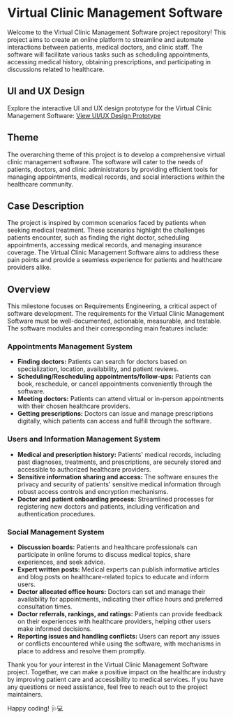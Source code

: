 # Virtual Clinic Management Software
Welcome to the Virtual Clinic Management Software project repository! This project aims to create an online platform to streamline and automate interactions between patients, medical doctors, and clinic staff. The software will facilitate various tasks such as scheduling appointments, accessing medical history, obtaining prescriptions, and participating in discussions related to healthcare.

## UI and UX Design

Explore the interactive UI and UX design prototype for the Virtual Clinic Management Software:
[View UI/UX Design Prototype](https://marvelapp.com/project/6272333)

## Theme
The overarching theme of this project is to develop a comprehensive virtual clinic management software. The software will cater to the needs of patients, doctors, and clinic administrators by providing efficient tools for managing appointments, medical records, and social interactions within the healthcare community.

## Case Description
The project is inspired by common scenarios faced by patients when seeking medical treatment. These scenarios highlight the challenges patients encounter, such as finding the right doctor, scheduling appointments, accessing medical records, and managing insurance coverage. The Virtual Clinic Management Software aims to address these pain points and provide a seamless experience for patients and healthcare providers alike.

## Overview
This milestone focuses on Requirements Engineering, a critical aspect of software development. The requirements for the Virtual Clinic Management Software must be well-documented, actionable, measurable, and testable. The software modules and their corresponding main features include:

### Appointments Management System
- **Finding doctors:** Patients can search for doctors based on specialization, location, availability, and patient reviews.
- **Scheduling/Rescheduling appointments/follow-ups:** Patients can book, reschedule, or cancel appointments conveniently through the software.
- **Meeting doctors:** Patients can attend virtual or in-person appointments with their chosen healthcare providers.
- **Getting prescriptions:** Doctors can issue and manage prescriptions digitally, which patients can access and fulfill through the software.

### Users and Information Management System
- **Medical and prescription history:** Patients' medical records, including past diagnoses, treatments, and prescriptions, are securely stored and accessible to authorized healthcare providers.
- **Sensitive information sharing and access:** The software ensures the privacy and security of patients' sensitive medical information through robust access controls and encryption mechanisms.
- **Doctor and patient onboarding process:** Streamlined processes for registering new doctors and patients, including verification and authentication procedures.

### Social Management System
- **Discussion boards:** Patients and healthcare professionals can participate in online forums to discuss medical topics, share experiences, and seek advice.
- **Expert written posts:** Medical experts can publish informative articles and blog posts on healthcare-related topics to educate and inform users.
- **Doctor allocated office hours:** Doctors can set and manage their availability for appointments, indicating their office hours and preferred consultation times.
- **Doctor referrals, rankings, and ratings:** Patients can provide feedback on their experiences with healthcare providers, helping other users make informed decisions.
- **Reporting issues and handling conflicts:** Users can report any issues or conflicts encountered while using the software, with mechanisms in place to address and resolve them promptly.

Thank you for your interest in the Virtual Clinic Management Software project. Together, we can make a positive impact on the healthcare industry by improving patient care and accessibility to medical services. If you have any questions or need assistance, feel free to reach out to the project maintainers.

Happy coding! 🩺💻
